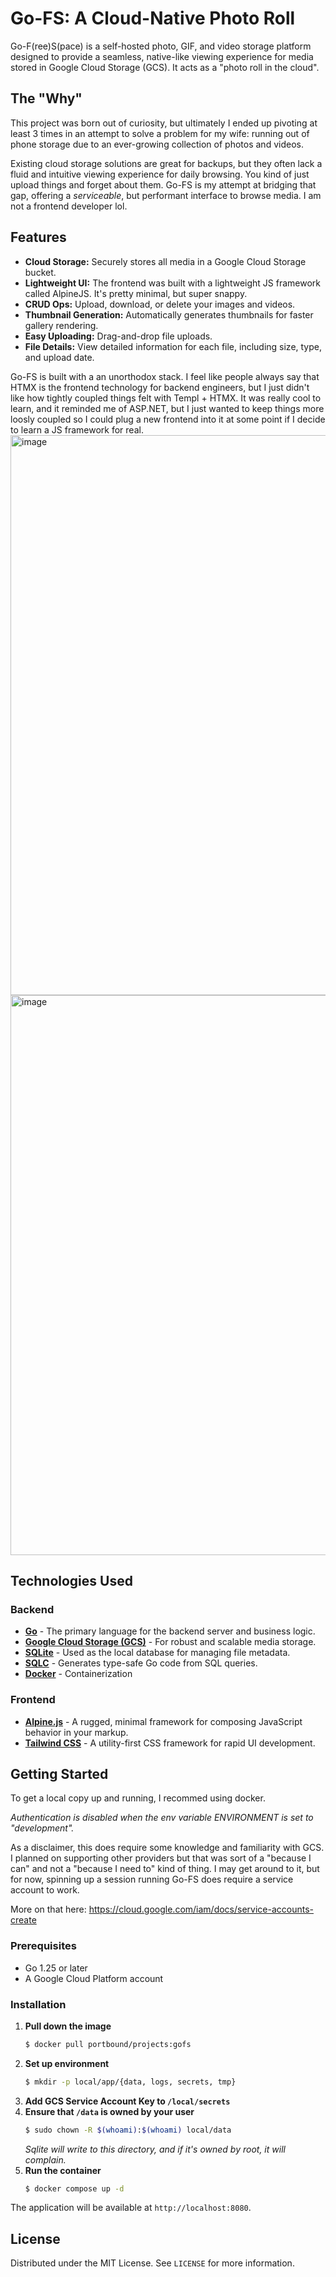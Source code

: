 # Go-FS: A Cloud-Native Photo Roll

Go-F(ree)S(pace) is a self-hosted photo, GIF, and video storage platform designed to provide a seamless, native-like viewing experience for media stored in Google Cloud Storage (GCS). It acts as a "photo roll in the cloud".

## The "Why"

This project was born out of curiosity, but ultimately I ended up pivoting at least 3 times in an attempt to solve a problem for my wife: running out of phone storage due to an ever-growing collection of photos and videos.

Existing cloud storage solutions are great for backups, but they often lack a fluid and intuitive viewing experience for daily browsing. You kind of just upload things and forget about them. Go-FS is my attempt at bridging that gap, offering a *serviceable*, but performant interface to browse media. I am not a frontend developer lol.

## Features

*   **Cloud Storage:** Securely stores all media in a Google Cloud Storage bucket.
*   **Lightweight UI:** The frontend was built with a lightweight JS framework called AlpineJS. It's pretty minimal, but super snappy.
*   **CRUD Ops:** Upload, download, or delete your images and videos.
*   **Thumbnail Generation:** Automatically generates thumbnails for faster gallery rendering.
*   **Easy Uploading:** Drag-and-drop file uploads.
*   **File Details:** View detailed information for each file, including size, type, and upload date.



Go-FS is built with a an unorthodox stack. I feel like people always say that HTMX is the frontend technology for backend engineers, but I just didn't like how tightly coupled things felt with Templ + HTMX. It was really cool to learn, and it reminded me of ASP.NET, but I just wanted to keep things more loosly coupled so I could plug a new frontend into it at some point if I decide to learn a JS framework for real.
<img width="3005" height="896" alt="image" src="https://github.com/user-attachments/assets/aa28d42b-7f29-4ab6-9075-88afd0ed0f14" />
<img width="3005" height="896" alt="image" src="https://github.com/user-attachments/assets/04399948-09f5-4e6d-9241-d746048776f8" />

## Technologies Used
### Backend

*   **[Go](https://golang.org/)** - The primary language for the backend server and business logic.
*   **[Google Cloud Storage (GCS)](https://cloud.google.com/storage)** - For robust and scalable media storage.
*   **[SQLite](https://www.sqlite.org/index.html)** - Used as the local database for managing file metadata.
*   **[SQLC](https://sqlc.dev/)** - Generates type-safe Go code from SQL queries.
*   **[Docker](https://www.docker.com/)** - Containerization

### Frontend

*   **[Alpine.js](https://alpinejs.dev/)** - A rugged, minimal framework for composing JavaScript behavior in your markup.
*   **[Tailwind CSS](https://tailwindcss.com/)** - A utility-first CSS framework for rapid UI development.

## Getting Started

To get a local copy up and running, I recommed using docker. 

*Authentication is disabled when the env variable ENVIRONMENT is set to "development".*

As a disclaimer, this does require some knowledge and familiarity with GCS. I planned on supporting other providers but that was sort of a "because I can" and not a "because I need to" kind of thing. I may get around to it, but for now, spinning up a session running Go-FS does require a service account to work. 

More on that here: https://cloud.google.com/iam/docs/service-accounts-create

### Prerequisites

*   Go 1.25 or later
*   A Google Cloud Platform account

### Installation

1.  **Pull down the image**
    ```sh
    $ docker pull portbound/projects:gofs
    ```
2.  **Set up environment**
    ```sh
    $ mkdir -p local/app/{data, logs, secrets, tmp}
    ```
3. **Add GCS Service Account Key to `/local/secrets`**    
4. **Ensure that `/data` is owned by your user**
    ```sh
    $ sudo chown -R $(whoami):$(whoami) local/data
    ```
    *Sqlite will write to this directory, and if it's owned by root, it will complain.*
5. **Run the container**
   ```sh
   $ docker compose up -d 
   ```
   
The application will be available at `http://localhost:8080`.


## License

Distributed under the MIT License. See `LICENSE` for more information.
